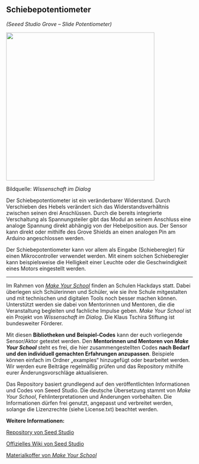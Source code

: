 Schiebepotentiometer
----
*(Seeed Studio Grove – Slide Potentiometer)*

<img src=https://www.makeyourschool.de/wp-content/uploads/2018/10/23_schiebepotentiometer-1024x1024.jpg width=400px>

Bildquelle: *Wissenschaft im Dialog*

Der Schiebepotentiometer ist ein veränderbarer Widerstand. Durch Verschieben des Hebels verändert sich das Widerstandsverhältnis zwischen seinen drei Anschlüssen. Durch die bereits integrierte Verschaltung als Spannungsteiler gibt das Modul an seinem Anschluss eine analoge Spannung direkt abhängig von der Hebelposition aus. Der Sensor kann direkt oder mithilfe des Grove Shields an einen analogen Pin am Arduino angeschlossen werden.

Der Schiebepotentiometer kann vor allem als Eingabe (Schieberegler) für einen Mikrocontroller verwendet werden. Mit einem solchen Schieberegler kann beispielsweise die Helligkeit einer Leuchte oder die Geschwindigkeit eines Motors eingestellt werden.

----

Im Rahmen von [*Make Your School*](https://www.makeyourschool.de/) finden an Schulen Hackdays statt. Dabei überlegen sich Schülerinnen und Schüler, wie sie ihre Schule mitgestalten und mit technischen und digitalen Tools noch besser machen können. Unterstützt werden sie dabei von Mentorinnen und Mentoren, die die Veranstaltung begleiten und fachliche Impulse geben. *Make Your School* ist ein Projekt von *Wissenschaft im Dialog*. Die Klaus Tschira Stiftung ist bundesweiter Förderer.

Mit diesen **Bibliotheken und Beispiel-Codes** kann der euch vorliegende Sensor/Aktor getestet werden. Den **Mentorinnen und Mentoren von *Make Your School*** steht es frei, die hier zusammengestellten Codes **nach Bedarf und den individuell gemachten Erfahrungen anzupassen**. Beispiele können einfach im Ordner „examples“ hinzugefügt oder bearbeitet werden. Wir werden eure Beiträge regelmäßig prüfen und das Repository mithilfe eurer Änderungsvorschläge aktualisieren.

Das Repository basiert grundlegend auf den veröffentlichten Informationen und Codes von Seeed Studio. Die deutsche Übersetzung stammt von *Make Your School*, Fehlinterpretationen und Änderungen vorbehalten. Die Informationen dürfen frei genutzt, angepasst und verbreitet werden, solange die Lizenzrechte (siehe License.txt) beachtet werden.


**Weitere Informationen:**

[Repository von Seed Studio](https://github.com/Seeed-Studio/)

[Offizielles Wiki von Seed Studio](http://wiki.seeedstudio.com/Grove-Slide_Potentiometer/)

[Materialkoffer von *Make Your School*](https://www.makeyourschool.de/material/schiebepotentiometer/)
